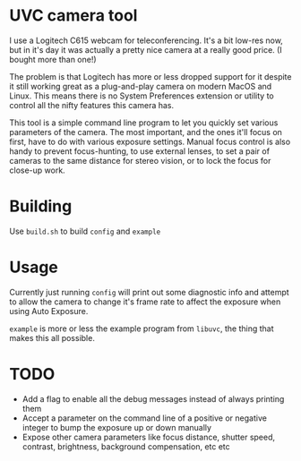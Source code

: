 # UVC camera tool

I use a Logitech C615 webcam for teleconferencing. It's a bit low-res now, but in it's day it was actually a pretty nice camera at a really good price. (I bought more than one!)

The problem is that Logitech has more or less dropped support for it despite it still working great as a plug-and-play camera on modern MacOS and Linux. This means there is no System Preferences extension or utility to control all the nifty features this camera has.

This tool is a simple command line program to let you quickly set various parameters of the camera. The most important, and the ones it'll focus on first, have to do with various exposure settings. Manual focus control is also handy to prevent focus-hunting, to use external lenses, to set a pair of cameras to the same distance for stereo vision, or to lock the focus for close-up work.

# Building

Use `build.sh` to build `config` and `example`

# Usage

Currently just running `config` will print out some diagnostic info and attempt to allow the camera to change it's frame rate to affect the exposure when using Auto Exposure.

`example` is more or less the example program from `libuvc`, the thing that makes this all possible.

# TODO

* Add a flag to enable all the debug messages instead of always printing them
* Accept a parameter on the command line of a positive or negative integer to bump the exposure up or down manually
* Expose other camera parameters like focus distance, shutter speed, contrast, brightness, background compensation, etc etc
